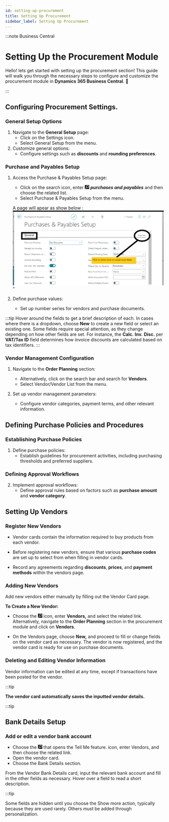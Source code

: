 ```yaml
---
id: setting-up-procurement
title: Setting Up Procurement
sidebar_label: Setting Up Procurement
---
```


:::note Business Central
<div class="container">
    <div class="custom-note">
        <h1>Setting Up the Procurement Module</h1>
        <p>
Hello! lets get started with setting up the procurement section! This guide will walk you through the necessary steps to configure and customize the procurement module in <strong>Dynamics 365 Business Central</strong>. 🚀</p>
    </div>
</div>
:::

## Configuring Procurement Settings.

### General Setup Options

1. Navigate to the **General Setup** page:
   - Click on the Settings icon.
   - Select General Setup from the menu.
2. Customize general options:
   - Configure settings such as **discounts** and **rounding preferences**.

### Purchase and Payables Setup

1. Access the Purchase & Payables Setup page:
   - Click on the search icon, enter ![icon](image.png) ***purchases and payables*** and then choose the related list.
   - Select Purchase & Payables Setup from the menu.

   A page will apear as show below :
   ![alt text](../../static/img/p_&_s.png)"

2. Define purchase values:
   - Set up number series for vendors and purchase documents.

:::tip
Hover around the fields to get a brief description of each.
In cases where there is a dropdown, choose **New** to create a new field or select an existing one. Some fields require special attention, as they change depending on how other fields are set. For instance, the **Calc.** **Inv.** **Disc.** per **VAT/Tax ID** field determines how invoice discounts are calculated based on tax identifiers.
:::

### Vendor Management Configuration

1. Navigate to the **Order Planning** section:
   - Alternatively, click on the search bar and search for **Vendors**.
   - Select Vendor/Vendor List from the menu.
   
2. Set up vendor management parameters:
   - Configure vendor categories, payment terms, and other relevant information.

## Defining Purchase Policies and Procedures

### Establishing Purchase Policies

1. Define purchase policies:
   - Establish guidelines for procurement activities, including purchasing thresholds and preferred suppliers.

### Defining Approval Workflows

2. Implement approval workflows:
   - Define approval rules based on factors such as **purchase amount** and **vendor category**.


## Setting Up Vendors

### Register New Vendors
- Vendor cards contain the information required to buy products from each vendor.

- Before registering new vendors, ensure that various **purchase codes** are set up to select from when filling in vendor cards. 
- Record any agreements regarding **discounts**, **prices**, and **payment methods** within the vendors page.

### Adding New Vendors

Add new vendors either manually by filling out the Vendor Card page.

**To Create a New Vendor:**

- Choose the ![ ](image.png)  icon, enter **Vendors,** and select the related link. Alternatively, navigate to the **Order Planning** section in the procurement module and click on **Vendors**.


- On the Vendors page, choose **New,** and proceed to fill or change fields on the vendor card as necessary.
The vendor is now registered, and the vendor card is ready for use on purchase documents.

### Deleting and Editing Vendor Information

Vendor information can be edited at any time, except if transactions have been posted for the vendor.

:::tip

**The vendor card automatically saves the inputted vendor details.**

:::tip

## Bank Details Setup
### Add or edit a vendor bank account
- Choose the ![icon](image.png) that opens the Tell Me feature. icon, enter Vendors, and then choose the related link.
- Open the vendor card.
- Choose the Bank Details section.

From the Vendor Bank Details card, input the relevant bank account and fill in the other fields as necessary. Hover over a field to read a short description.

:::tip

Some fields are hidden until you choose the Show more action, typically because they are used rarely. Others must be added through personalization.